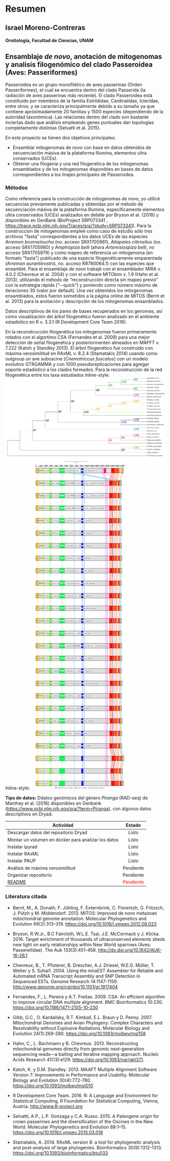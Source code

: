 # Resumen

## Israel Moreno-Contreras
#### Ornitología, Facultad de Ciencias, UNAM


## Ensamblaje *de novo*, anotación de mitogenomas y analisis filogenómico del clado Passeroidea (Aves: Passeriformes)
Passeroidea es un grupo monofilético de aves passerinas (Orden Passeriformes), el cual se encuentra dentro del clado Passerida (la radiación de aves passerinas más reciente). El clado Passeroidea está constituido por miembros de la familia Estrildidae, Cardinalidae, Icteridae, entre otros; y se caracteriza principalmente debido a su tamaño ya que contiene apróximadamente 20 familias y 1500 especies (dependiendo de la autoridad taxonómica). Las relaciones dentro del clado son bastante inciertas dado que análisis empleando genes puntuales dan topologías completamente distintas (Selvatti et al. 2015). 

En este proyecto se tienen dos objetivos principales:
   + Ensamblar mitogenomas de *novo* con base en datos obtenidos de secuenciación másiva de la plataforma Illumina, 
     elementos ultra conservados (UCEs).
   + Obtener una filogenia y una red filogenética de los mitogenomas ensamblados y de los mitogenomas disponibles en bases de datos 
     correspondientes a los linajes principales de Passeroidea.

### Métodos
Como referencia para la construcción de mitogenomas *de novo*, yo utilicé secuencias previamente publicadas y obtenidas por el método de secuenciación másiva de la plataforma Illumina, específicamente elementos ultra conservados (UCEs) analizados en detalle por Bryson et al. (2016) y disponibles en GenBank (BioProject SRP073341 , https://trace.ncbi.nlm.nih.gov/Traces/sra/?study=SRP073341). Para la construccion de mitogenomas empleé como caso de estudio sólo tres archivos "fastq" correspondientes a los datos UCEs de las especies *Arremon brunneinucha* (no. acceso SRX1705981), *Atlapetes citirnellus* (no. acceso SRX1705980) y *Amphispiza belli* (ahora *Artemisiospiza belli*, no acceso SRX1705979) y como mapeo de referencia un mitogenoma (en formato "fasta") publicado de una especie filogenéticamente emparentada (*Arremon aurantiirostris*, no. acceso KR780064.1) con las especies que ensamblé.
Para el ensamblaje *de novo* trabajé con el ensamblador MIRA v. 4.0.2 (Chevreux et al. 2004) y con el software MITObim v. 1.9 (Hahn et al. 2013), utilizando el método de “reconstrucción directa sin mapeo previo” con la estrategia rápida (“--quick”) y poniendo como número máximo de iteraciones 30 (valor por default).
Una vez obtenidos los mitogenomas ensamblados, estos fueron sometidos a la página online de MITOS (Bernt et al. 2013) para la anotación y descripción de los mitogenomas ensamblados.

Datos descriptivos de los pares de bases recuperados en los genomas, así cómo visualización del árbol filogenético fueron analizado en el ambiente estadístico en R v. 3.3.1 (R Development Core Team 2016).

En la reconstrucción filogenética los mitogenomas fueron primeramente rotados con el algortimo CSA (Fernandes et al. 2009) para una mejor detección de señal filogenética y posteriormenten alineados en MAFFT v. 7.222 (Katoh y Standley 2013).
El árbol filogenético fue construido con máxima verosimilitud en RAxML v. 8.2.4 (Stamatakis 2014) usando como outgroup un ave suboscine (*Cnemotriccus fuscatus*) con un modelo evolutivo GTRGAMMA y con 1000 pseudoreplicaciones para agregar soporte estadístico a los clados formados. Para la reconstrucción de la red filogenética entre los taxa estudiados
Inline-style: 
![alt text](https://github.com/Israelornis/Proyecto-Final/blob/master/RAxML_bipartitions.result.jpg "Logo Title Text 1")
Inline-style: 
![alt text](https://github.com/Israelornis/Proyecto-Final/blob/master/Mitogenomas-Blocks.bmp "Logo Title Text 1")


**Tipo de datos:** Ddatos genómicos del género *Piranga*  (RAD-seq) de Manthey et al. (2016) disponibles en Genbank (https://www.ncbi.nlm.nih.gov/sra/?term=Piranga), con algunos datos descriptivos en Dryad.

| Actividad     | Estado |
| ------------- |:-------------:|
| Descargar datos del repositorio Dryad     | Listo  |
| Montar un volumen en docker para analizar los datos     | Listo   | 
| Instalar ipyrad | Listo |   
| Instalar RAxML | Listo |  
| Instalar PAUP | Listo |
| Análisis de máxima verosimilitud | Pendiente |  
| Organizar repositorio | Pendiente |
|[README](https://github.com/Israelornis/ProyectoFinalBioinf2017-II/blob/master/README.md) | <span style="color:red"> Pendiente</span> |

### Literatura citada

+ Bernt, M., A. Donath, F. Jühling, F. Externbrink, C. Florentzh, G. Fritzsch, J. Pützh y M. Middendorf. 2013. MITOS: Improved de novo metazoan mitochondrial genome annotation. Molecular Phylogenetics and Evolution 69(2):313–319. https://doi.org/10.1016/j.ympev.2012.08.023

+ Bryson, R.W.Jr., B.C Faircloth, W.L.E. Tsai, J.E. McCormack y J. Klicka. 2016. Target enrichment of thousands of ultraconserved elements sheds new light on early relationships within New World sparrows (Aves: Passerellidae). The Auk 133(3):451-458. http://dx.doi.org/10.1642/AUK-16-26.1

+ Chevreux, B., T. Pfisterer, B. Drescher, A.J. Driesel, W.E.G. Müller, T. Wetter y S. Suhai1. 2004. Using the miraEST Assembler for Reliable and Automated mRNA Transcript Assembly and SNP Detection in Sequenced ESTs. Genome Research 14:1147-1159. http://www.genome.org/cgi/doi/10.1101/gr.1917404

+ Fernandes, F., L. Pereira y A.T. Freitas. 2009. CSA: An efficient algorithm to improve circular DNA multiple alignment. BMC Bioinformatics 10:230.  https://doi.org/10.1186/1471-2105-10-230

+ Gibb, G.C., O. Kardailsky, R.T. Kimball, E.L. Braun y D. Penny. 2007. Mitochondrial Genomes and Avian Phylogeny: Complex Characters and Resolvability without Explosive Radiations. Molecular Biology and Evolution 24(1):269-280. https://doi.org/10.1093/molbev/msl158

+ Hahn, C., L. Bachmann y B. Chevreux. 2013. Reconstructing mitochondrial genomes directly from genomic next-generation sequencing reads—a baiting and iterative mapping approach.  Nucleic Acids Research 41(13):e129. https://doi.org/10.1093/nar/gkt371. 

+ Katoh, K. y D.M. Standley. 2013. MAAFT Multiple Alignment Software Version 7: Improvements in Performance and Usability. Molecular Biology and Evolution 30(4):772-780. https://doi.org/10.1093/molbev/mst010

+ R Development Core Team. 2016. R: A Language and Environment for Statistical Computing, R Foundation for Statistical Computing, Vienna, Austria. http://www.R-project.org

+ Selvatti, A.P., L.P. Gonzaga y C.A. Russo. 2015. A Paleogene origin for crown passerines and the diversification of the Oscines in the New World. Molecular Phylogenetics and Evolution 88:1–15. https://doi.org/10.1016/j.ympev.2015.03.018

+ Stamatakis, A. 2014. RAxML version 8: a tool for phylogenetic analysis and post-analysis of large phylogenies. Bioinformatics 30(9):1312-1313. https://doi.org/10.1093/bioinformatics/btu033
